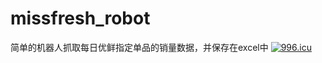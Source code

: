 # missfresh_robot
简单的机器人抓取每日优鲜指定单品的销量数据，并保存在excel中
<a href="https://996.icu"><img src="https://img.shields.io/badge/link-996.icu-red.svg" alt="996.icu" /></a>
